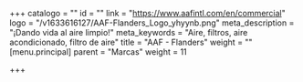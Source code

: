 +++
catalogo = ""
id = ""
link = "https://www.aafintl.com/en/commercial"
logo = "/v1633616127/AAF-Flanders_Logo_yhyynb.png"
meta_description = "¡Dando vida al aire limpio!"
meta_keywords = "Aire, filtros, aire acondicionado, filtro de aire"
title = "AAF - Flanders"
weight = ""
[menu.principal]
parent = "Marcas"
weight = 11

+++
